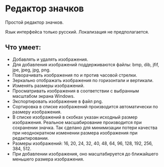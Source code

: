 # Редактор значков
Простой редактор значков.

Язык интерфейса только русский. Локализация не предполагается.

## Что умеет:
- Добавлять и удалять изображения.
- Для добавления изображений поддерживаются файлы: bmp, dib, jfif, jpe, jpeg, jpg, png.
- Поворачивать изображения по и против часовой стрелки.
- Зеркально отображать изображения по горизонтали и вертикали.
- Изменять размеры изображений.
- Просматривать изображения в соответствии с выбранным масштабом экрана Windows.
- Экспортировать изображение в файл png.
- Сортировка в списке изображений производится автоматически по размеру изображения.
- В списке изображений в скобках указан исходный размер изображения. Реальное масшабирование производится при сохранении значка. Так сделано для минимизации потери качества при неоднократном изменении размера изображения при редактировании.
- Размеры изображений: 16, 20, 24, 32, 40, 48, 64, 96, 128, 192, 256, 384, 512.
- При добавлении изображения, оно масштабируется до ближайшего меньшего размера изображения.
